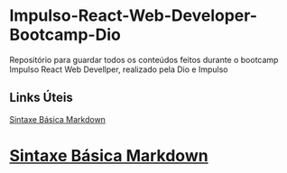 # Impulso-React-Web-Developer-Bootcamp-Dio
Repositório para guardar todos os conteúdos feitos durante o bootcamp Impulso React Web Devellper, realizado pela Dio e Impulso

## Links Úteis
[Sintaxe Básica Markdown](https://web.digitalinnovation.one/home)
# [Sintaxe Básica Markdown](https://impulso.network/)


